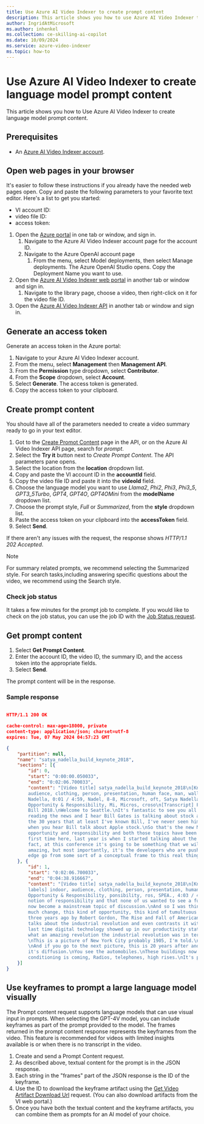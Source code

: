 ```yaml
---
title: Use Azure AI Video Indexer to create prompt content 
description: This article shows you how to use Azure AI Video Indexer to create prompt content. 
author: IngridAtMicrosoft
ms.author: inhenkel
ms.collection: ce-skilling-ai-copilot
ms.date: 10/09/2024
ms.service: azure-video-indexer
ms.topic: how-to
---
```




# Use Azure AI Video Indexer to create language model prompt content

This article shows you how to Use Azure AI Video Indexer to create language model prompt content.

## Prerequisites

- An [Azure AI Video Indexer account](/azure/azure-video-indexer/create-account?tabs=portal).

## Open web pages in your browser

It's easier to follow these instructions if you already have the needed web pages open. Copy and paste the following parameters to your favorite text editor. Here's a list to get you started:

- VI account ID:
- video file ID:
- access token:

1. Open the [Azure portal](https://portal.azure.com) in one tab or window, and sign in.
    1. Navigate to the Azure AI Video Indexer account page for the account ID.
    1. Navigate to the Azure OpenAI account page
        1. From the menu, select Model deployments, then select Manage deployments. The Azure OpenAI Studio opens. Copy the Deployment Name you want to use. 
1. Open the [Azure AI Video Indexer web portal](https://www.videoindexer.ai) in another tab or window and sign in.
    1. Navigate to the library page, choose a video, then right-click on it for the video file ID.
1. Open the [Azure AI Video Indexer API](https://api-portal.videoindexer.ai/) in another tab or window and sign in.

## Generate an access token

Generate an access token in the Azure portal:

1. Navigate to your Azure AI Video Indexer account.
1. From the menu, select **Management** then **Management API**.
1. From the **Permission** type dropdown, select **Contributor**.
1. From the **Scope** dropdown, select **Account**.
1. Select **Generate**. The access token is generated.
1. Copy the access token to your clipboard.

## Create prompt content

You should have all of the parameters needed to create a video summary ready to go in your text editor.

1. Got to the [Create Promot Content](https://api-portal.videoindexer.ai/api-details#api=Operations&operation=Create-Prompt-Content) page in the API, or on the Azure AI Video Indexer API page, search for *prompt*.
1. Select the **Try it** button next to *Create Prompt Content*. The API parameters pane opens.
1. Select the location from the **location** dropdown list.
1. Copy and paste the VI account ID in the **accountId** field.
1. Copy the video file ID and paste it into the **videoId** field.
1. Choose the language model you want to use *Llama2*, *Phi2*, *Phi3*, *Phi3_5*, *GPT3_5Turbo*, *GPT4*, *GPT4O*, *GPT4OMini* from the **modelName** dropdown list.
1. Choose the prompt style, *Full* or *Summarized*, from the **style** dropdown list.
1. Paste the access token on your clipboard into the **accessToken** field.
1. Select **Send**.

If there aren't any issues with the request, the response shows *HTTP/1.1 202 Accepted*.

> [!NOTE]
> For summary related prompts, we recommend selecting the Summarized style. For search tasks,including answering specific questions about the video, we recommend using the Search style. 

### Check job status

It takes a few minutes for the prompt job to complete. If you would like to check on the job status, you can use the job ID with the [Job Status request](https://api-portal.videoindexer.ai/api-details#api=Operations&operation=Get-Job-Status).

## Get prompt content

1. Select **Get Prompt Content**.
1. Enter the account ID, the video ID, the summary ID, and the access token into the appropriate fields.
1. Select **Send**.

The prompt content will be in the response.

### Sample response

```json

HTTP/1.1 200 OK

cache-control: max-age=18000, private
content-type: application/json; charset=utf-8
expires: Tue, 07 May 2024 04:57:23 GMT

{
    "partition": null,
    "name": "satya_nadella_build_keynote_2018",
    "sections": [{
        "id": 0,
        "start": "0:00:00.050033",
        "end": "0:02:06.700033",
        "content": "[Video title] satya_nadella_build_keynote_2018\n[Known people] Satya Nadella\n[Visual labels] indoor, 
        audience, clothing, person, presentation, human face, man, wall, footwear, glasses, auditorium, microphone\n[OCR] Satya, 
        Nadella, 0:01 / 4:59, Nadel, 8-8, Microsoft, oft, Satya Nadella, Chief Executive Officer, Micr, Microsoft Build, 
        Opportunity & Responsibility, Mi, Micros, croso\n[Transcript] Please welcome Satya Nadella.\nGood morning and welcome to 
        Bill 2018.\nWelcome to Seattle.\nIt's fantastic to see you all back here.\nYou know, this morning I got up and I was 
        reading the news and I hear Bill Gates is talking about stock and he's talking about the Apple stock.\nAnd I said, wow, in 
        the 30 years that at least I've known Bill, I've never seen him talk about stock.\nBut today must be a new day for sure 
        when you hear Bill talk about Apple stock.\nSo that's the new Microsoft for you.\nYou know last year we talked about 
        opportunity and responsibility and both those topics have been so far amplified.\nIt's unimaginable.\nIn fact, for the 
        first time here, last year is when I started talking about the Intelligent Edge, and 12 months after it's everywhere.\nIn 
        fact, at this conference it's going to be something that we will unpack in great detail.\nThe platform advances are pretty 
        amazing, but most importantly, it's the developers who are pushing these platform advances.\nSo to see the Intelligent 
        edge go from some sort of a conceptual frame to this real thing that's shaping the cloud is stunning."
    }, {
        "id": 1,
        "start": "0:02:06.700033",
        "end": "0:04:38.916667",
        "content": "[Video title] satya_nadella_build_keynote_2018\n[Known people] Satya Nadella\n[Detected objects] car\n[Visual 
        labels] indoor, audience, clothing, person, presentation, human face, man, footwear, glasses, outdoor\n[OCR] Microsoft, 
        Opportunity & Responsibility, ponsibility, ros, SPEA., 4:03 / 4:59\n[Transcript] Last year, we also talked about this 
        notion of responsibility and that none of us wanted to see a future that Huxley imagined or Orville imagined, and that's 
        now become a mainstream topic of discussion.\nAnd so I was thinking about the historical parallels, where there was this 
        much change, this kind of opportunity, this kind of tumultuous discussion.\nAnd I was reminded of a book that I read maybe 
        three years ago by Robert Gordon, The Rise and Fall of American Productivity or American Growth.\nAnd in there he in fact 
        talks about the industrial revolution and even contrasts it with the digital revolution.\nHe gives Peace C credit for the 
        last time digital technology showed up in our productivity stats, which is nice.\nBut in general he sort of talks about 
        what an amazing revolution the industrial revolution was in terms of its broad sectoral impact and productivity and growth.
        \nThis is a picture of New York City probably 1905, I'm told.\nFlat iron building and what you see is horse carriages.    
        \nAnd if you go to the next picture, this is 20 years after and you see all the artefacts of the industrial revolution and 
        it's diffusion.\nYou see the automobiles.\nThese buildings now are beginning to have sewage systems, drainage, air 
        conditioning is coming, Radios, telephones, high rises.\nIt's pretty amazing."
    }]
}

```

## Use keyframes to prompt a large language model visually

The Prompt content request supports language models that can use visual input in prompts. When selecting the GPT-4V model, you can include keyframes as part of the prompt provided to the model. The frames returned in the prompt content response represents the keyframes from the video. This feature is recommended for videos with limited insights available is or when there is no transcript in the video. 

1. Create and send a Prompt Content request.
1. As described above, textual content for the prompt is in the JSON response.
1. Each string in the "frames" part of the JSON response is the ID of the keyframe. 
1. Use the ID to download the keyframe artifact using the [Get Video Artifact Download Url](https://api-portal.videoindexer.ai/api-details#api=Operations&operation=Get-Video-Artifact-Download-Url) request. (You can also download artifacts from the VI web portal.)
1. Once you have both the textual content and the keyframe artifacts, you can combine them as prompts for an AI model of your choice. 
